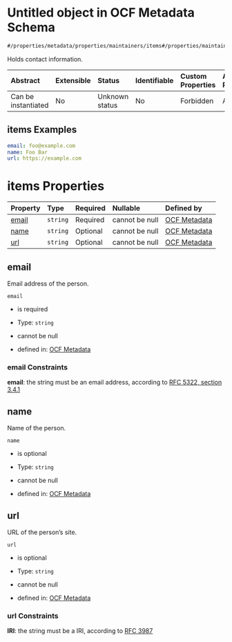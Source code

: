 # Untitled object in OCF Metadata Schema

```txt
#/properties/metadata/properties/maintainers/items#/properties/maintainers/items
```

Holds contact information.

| Abstract            | Extensible | Status         | Identifiable | Custom Properties | Additional Properties | Access Restrictions | Defined In                                                                       |
| :------------------ | :--------- | :------------- | :----------- | :---------------- | :-------------------- | :------------------ | :------------------------------------------------------------------------------- |
| Can be instantiated | No         | Unknown status | No           | Forbidden         | Allowed               | none                | [metadata.json*](../../../../ocf-spec/0.0.1/schema/common/metadata.json "open original schema") |

## items Examples

```yaml
email: foo@example.com
name: Foo Bar
url: https://example.com

```

# items Properties

| Property        | Type     | Required | Nullable       | Defined by                                                                                                                                                                                             |
| :-------------- | :------- | :------- | :------------- | :----------------------------------------------------------------------------------------------------------------------------------------------------------------------------------------------------- |
| [email](#email) | `string` | Required | cannot be null | [OCF Metadata](metadata-properties-maintainers-items-properties-email.md "#/properties/metadata/properties/maintainers/items/anyOf/0/properties/email#/properties/maintainers/items/properties/email") |
| [name](#name)   | `string` | Optional | cannot be null | [OCF Metadata](metadata-properties-maintainers-items-properties-name.md "#/properties/metadata/properties/maintainers/items/anyOf/0/properties/name#/properties/maintainers/items/properties/name")    |
| [url](#url)     | `string` | Optional | cannot be null | [OCF Metadata](metadata-properties-maintainers-items-properties-url.md "#/properties/metadata/properties/maintainers/items/anyOf/0/properties/url#/properties/maintainers/items/properties/url")       |

## email

Email address of the person.

`email`

*   is required

*   Type: `string`

*   cannot be null

*   defined in: [OCF Metadata](metadata-properties-maintainers-items-properties-email.md "#/properties/metadata/properties/maintainers/items/anyOf/0/properties/email#/properties/maintainers/items/properties/email")

### email Constraints

**email**: the string must be an email address, according to [RFC 5322, section 3.4.1](https://tools.ietf.org/html/rfc5322 "check the specification")

## name

Name of the person.

`name`

*   is optional

*   Type: `string`

*   cannot be null

*   defined in: [OCF Metadata](metadata-properties-maintainers-items-properties-name.md "#/properties/metadata/properties/maintainers/items/anyOf/0/properties/name#/properties/maintainers/items/properties/name")

## url

URL of the person’s site.

`url`

*   is optional

*   Type: `string`

*   cannot be null

*   defined in: [OCF Metadata](metadata-properties-maintainers-items-properties-url.md "#/properties/metadata/properties/maintainers/items/anyOf/0/properties/url#/properties/maintainers/items/properties/url")

### url Constraints

**IRI**: the string must be a IRI, according to [RFC 3987](https://tools.ietf.org/html/rfc3987 "check the specification")
